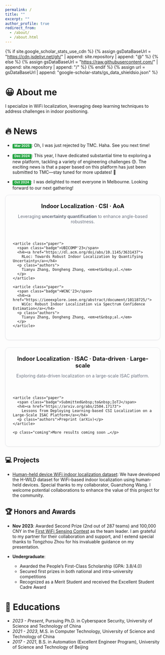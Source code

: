 ```yaml
---
permalink: /
title: ""
excerpt: ""
author_profile: true
redirect_from: 
  - /about/
  - /about.html
---
```


{% if site.google_scholar_stats_use_cdn %}
{% assign gsDataBaseUrl = "https://cdn.jsdelivr.net/gh/" | append: site.repository | append: "@" %}
{% else %}
{% assign gsDataBaseUrl = "https://raw.githubusercontent.com/" | append: site.repository | append: "/" %}
{% endif %}
{% assign url = gsDataBaseUrl | append: "google-scholar-stats/gs_data_shieldsio.json" %}

<style>
.label-paper {
    background-color: #4A90E2; /* Muted sky blue */
}

.label-conf {
    background-color: #4A90E2; /* Soft amber yellow */
}

.label-time {
    background-color: #F5A623; /* Light gray */
}
.label {
    display: inline-block;
    padding: 0.2em 0.6em 0.3em;
    font-size: 75%;
    font-weight: 700;
    line-height: 1;
    color: #fff;
    text-align: center;
    white-space: nowrap;
    vertical-align: baseline;
    border-radius: 0.25em;
}

.label-update {
    background-color: #28a745;  /* Green background */
    color: #ffffff;  /* White text */
}

/* .label {
    display: inline;
    padding: .2em .6em .3em;
    padding-top: 0.2em;
    padding-right: 0.6em;
    padding-bottom: 0.3em;
    padding-left: 0.6em;
    font-size: 80%;
    font-weight: bold;
    line-height: 1;
    color: #fff;
    text-align: center;
    white-space: nowrap;
    vertical-align: baseline;
    border-radius: .4em;
} */
</style>


<span class='anchor' id='about-me'></span>

# &#128512; About me
I specialize in WiFi localization, leveraging deep learning techniques to address challenges in indoor positioning.

<!-- My research interest includes neural machine translation and computer vision. I have published more than 100 papers at the top international AI conferences with total <a href='https://scholar.google.com/citations?user=DhtAFkwAAAAJ'>google scholar citations <strong><span id='total_cit'>260000+</span></strong></a> (You can also use google scholar badge <a href='https://scholar.google.com/citations?user=DhtAFkwAAAAJ'><img src="https://img.shields.io/endpoint?url={{ url | url_encode }}&logo=Google%20Scholar&labelColor=f6f6f6&color=9cf&style=flat&label=citations"></a>). -->


# 🔥 News
- <span class='label label-update'>Mar 2025</span>:
Oh, I was just rejected by TMC. Haha. See you next time!

- <span class='label label-update'>Dec 2024</span>:
This year, I have dedicated substantial time to exploring a new platform, tackling a variety of engineering challenges 😓.
The exciting news is that a paper based on this platform has just been submitted to TMC—stay tuned for more updates!  🎉

- <span class='label label-update'>Oct 2024</span>:
I was delighted to meet everyone in Melbourne. Looking forward to our next gathering!

<!-- 卡片栅格容器 -->
<div class="pub-grid">
  <!-- == Card 1: AoA 系列 ====================================== -->
  <section class="pub-card">
    <header>
      <h3>Indoor Localization · CSI · AoA</h3>
      <p class="subtitle">
        Leveraging <strong>uncertainty quantification</strong> to enhance angle-based robustness.
      </p>
    </header>

    <article class="paper">
      <span class="badge">UBICOMP'23</span>
      <h4><a href="https://dl.acm.org/doi/abs/10.1145/3631437">
        RLoc: Towards Robust Indoor Localization by Quantifying Uncertainty</a></h4>
      <p class="authors">
        Tianyu Zhang, Dongheng Zhang, <em>et&nbsp;al.</em>
      </p>
    </article>

    <article class="paper">
      <span class="badge">WCNC'23</span>
      <h4><a href="https://ieeexplore.ieee.org/abstract/document/10118725/">
        WiCo: Robust Indoor Localization via Spectrum Confidence Estimation</a></h4>
      <p class="authors">
        Tianyu Zhang, Dongheng Zhang, <em>et&nbsp;al.</em>
      </p>
    </article>
  </section>

  <!-- == Card 2: ISAC 大规模系列 =============================== -->
  <section class="pub-card">
    <header>
      <h3>Indoor Localization · ISAC · Data-driven · Large-scale</h3>
      <p class="subtitle">
        Exploring data-driven localization on a large-scale ISAC platform.
      </p>
    </header>

    <article class="paper">
      <span class="badge">Submitted&nbsp;to&nbsp;IoTJ</span>
      <h4><a href="https://arxiv.org/abs/2504.17173">
        Lessons from Deploying Learning-based CSI Localization on a Large-Scale ISAC Platform</a></h4>
      <p class="authors">Preprint (arXiv)</p>
    </article>

    <p class="coming">More results coming soon …</p>
  </section>
</div>

<!-- ☆☆☆ 迷你 CSS 仅示范核心样式，可放到独立 CSS 文件 ☆☆☆ -->
<style>
  .pub-grid { display:grid; gap:1.5rem; grid-template-columns:repeat(auto-fit,minmax(320px,1fr)); }
  .pub-card { padding:1.5rem; border:1px solid #e5e7eb; border-radius:0.75rem; box-shadow:0 1px 3px rgba(0,0,0,.08);}
  .pub-card h3 { margin:0 0 .5rem; font-size:1.15rem; }
  .subtitle { color:#6b7280; margin-bottom:1rem; }
  .paper { margin-bottom:1rem; }
  .badge { background:#2563eb; color:#fff; padding:.15rem .5rem; border-radius:.375rem; font-size:.75rem; }
  .authors { font-size:.85rem; color:#4b5563; margin:.25rem 0 0; }
  .coming { font-style:italic; color:#6b7280; }
</style>

<!-- # &#128209; Publications

[Indoor Localization] [Channel State Information] [Angle of Arrival]

This series aims to leverage uncertainty quantification to enhance the robustness of angle-based localization.

<span class = 'label label-conf'>UBICOMP'23</span>: [RLoc: Towards Robust Indoor Localization by Quantifying Uncertainty](https://dl.acm.org/doi/abs/10.1145/3631437) 

**Tianyu Zhang**, Dongheng Zhang, Guanzhong Wang, Yadong Li, Yang Hu, Qibin Sun, Yan Chen

<span class = 'label label-conf'>WCNC'23</span>: [WiCo: Robust Indoor Localization via Spectrum Confidence Estimation](https://ieeexplore.ieee.org/abstract/document/10118725/)  
**Tianyu Zhang**, Dongheng Zhang, Shuai Yang, Qibin Sun, Yan Chen

[Indoor Localization] [Integrated Sensing and Communication (ISAC)] [ Data-driven ] [Large-scale Deployment]

This series explores data-driven localization approaches on a large-scale ISAC platform.

<span class='label label-conf'>Submit to IOTJ</span>: [Lessons from Deploying Learning-based CSI Localization on a Large-Scale ISAC Platform](https://arxiv.org/abs/2504.17173)

This work presents some interesting challenges we encountered while deploying a learning-based localization system in a large-scale ISAC platform.

We look forward to sharing more upcoming results in this line of research. -->

## &#128187; Projects

- [Human-held device WiFi indoor localization dataset](https://github.com/H-WILD/human_held_device_wifi_indoor_localization_dataset): We have developed the H-WILD dataset for WiFi-based indoor localization using human-held devices. Special thanks to my collaborator, Guanzhong Wang. I welcome potential collaborations to enhance the value of this project for the community.

## &#127942; Honors and Awards

<!-- <span class = 'label label-time'> November 2023 </span> Awarded Second Prize (2nd out of 287 teams) and 100,000 CNY in the [First WiFi Sensing Contest](https://www.chaspark.com/#/live/941113361357037568?anchorV=946512265287860224&multi=zh) as the team leader. I am grateful to my partner for their collaboration and support, and I extend special thanks to Tongzhou Zhou for his invaluable guidance on my presentation. -->
- **Nov 2023**: Awarded Second Prize (2nd out of 287 teams) and 100,000 CNY in the [First WiFi Sensing Contest](https://www.chaspark.com/#/live/941113361357037568?anchorV=946512265287860224&multi=zh) as the team leader. I am grateful to my partner for their collaboration and support, and I extend special thanks to Tongzhou Zhou for his invaluable guidance on my presentation.

- **Undergraduate**:
    - Awarded the People’s First-Class Scholarship (GPA: 3.8/4.0)
    - Secured first prizes in both national and intra-university competitions
    - Recognized as a Merit Student and received the Excellent Student Cadre Award

# 📖 Educations
- *2023 - Present*, Pursuing Ph.D. in Cyberspace Security, University of Science and Technology of China
- *2021 - 2023*, M.S. in Computer Technology, University of Science and Technology of China
- *2017 - 2021*, B.S. in Automation (Excellent Engineer Program), University of Science and Technology of Beijing


<!-- # Under Construction 🚧 (/#blog.md) -->

<!-- # 💬 Invited Talks
- *2021.06*, Lorem ipsum dolor sit amet, consectetur adipiscing elit. Vivamus ornare aliquet ipsum, ac tempus justo dapibus sit amet. 
- *2021.03*, Lorem ipsum dolor sit amet, consectetur adipiscing elit. Vivamus ornare aliquet ipsum, ac tempus justo dapibus sit amet.  \| [\[video\]](https://github.com/)

# 💻 Internships
- *2019.05 - 2020.02*, [Lorem](https://github.com/), China. -->